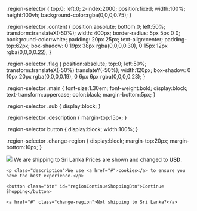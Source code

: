 <!-- theme.css -->

.region-selector
{
  top:0;
  left:0;
  z-index:2000;
  position:fixed;
  width:100%;
  height:100vh;
  background-color:rgba(0,0,0,0.75);
}

.region-selector .content 
{
  position:absolute;
  bottom:0;
  left:50%;
  transform:translateX(-50%);
  width: 400px;
  border-radius: 5px 5px 0 0;
  background-color:white;
  padding: 20px 25px;
  text-align:center;
  padding-top:62px;
  box-shadow: 0 19px 38px rgba(0,0,0,0.30), 0 15px 12px rgba(0,0,0,0.22);
}

.region-selector .flag
{
  position:absolute;
  top:0;
  left:50%;
  transform:translateX(-50%) translateY(-50%);
  width:120px;
  box-shadow: 0 10px 20px rgba(0,0,0,0.19), 0 6px 6px rgba(0,0,0,0.23);
}

.region-selector .main
{
  font-size:1.30em;
  font-weight:bold;
  display:block;
  text-transform:uppercase;
  color:black;
  margin-bottom:5px;
}

.region-selector .sub
{
	display:block;
}

.region-selector .description 
{
	margin-top:15px;
}

.region-selector button
{
  display:block;
  width:100%;
}

.region-selector .change-region
{
  display:block;
  margin-top:20px;
  margin-bottom:10px;
}

<!-- theme.liquid -->

<div class="region-selector">
  <div class="content">
    <img src="https://www.beautybay.com/assets/core/images/flags/lk.png" class="flag" />
    <span class="main">We are shipping to Sri Lanka</span>
    <span class="sub">Prices are shown and changed to <strong>USD</strong>.</span>
    
    <p class="description">We use <a href="#">cookies</a> to ensure you have the best experience.</p>
    
    <button class="btn" id="regionContinueShoppingBtn">Continue Shopping</button>
    
    <a href="#" class="change-region">Not shipping to Sri Lanka?</a>
  </div>
</div>

<!-- theme.js -->